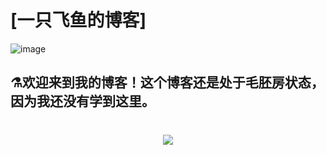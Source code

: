 # [一只飞鱼的博客]
![image](https://github.com/lianghuiyan/lianghuiyan.github.io/commit/297a0cfa5e119d974588622d54e85524c7bb9345)

## ⚗欢迎来到我的博客！这个博客还是处于毛胚房状态，因为我还没有学到这里。
<h1 align="center">
	<a href="https://sunguoqi.com/">
		<img src="https://readme-typing-svg.herokuapp.com/?lines=祝你天天开心!&center=true&size=27">
	</a>
</h1>


